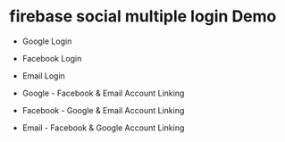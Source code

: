 # firebase social multiple login Demo


* Google Login
* Facebook Login
* Email Login

* Google - Facebook & Email Account Linking
* Facebook - Google & Email Account Linking
* Email - Facebook & Google Account Linking
